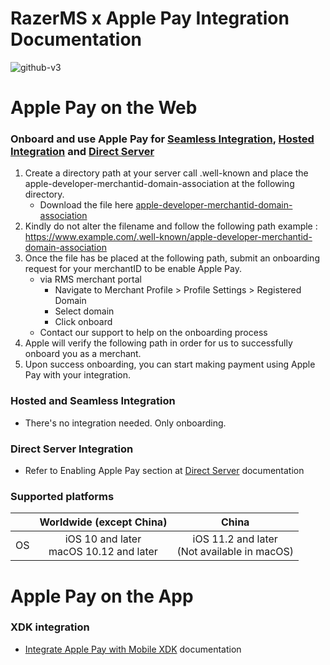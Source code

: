 # RazerMS x Apple Pay Integration Documentation

![github-v3](https://user-images.githubusercontent.com/38641542/184131727-07b9c314-b6c3-4ab6-971a-c0ac095b7d8f.jpg)


Apple Pay on the Web
====================
  
### Onboard and use Apple Pay for [Seamless Integration](https://github.com/RazerMS/Integration-RazerMS_JavaScript_Seamless_Integration/blob/master/README.md), [Hosted Integration](https://github.com/RazerMS/Documentation-RazerMS_API_Spec/blob/main/%5Bofficial%20API%5D%20Razer%20API%20Spec%20for%20Merchant%20(v13.37).pdf) and [Direct Server](https://github.com/RazerMS/Documentation-RazerMS_API_Spec/blob/main/%5BOfficial%5D%20Razer%20Direct%20Server%20API%20v1.6.8.pdf)

   1) Create a directory path at your server call .well-known and place the apple-developer-merchantid-domain-association at the following directory.
       - Download the file here [apple-developer-merchantid-domain-association](https://d2x73ruoixi2ei.cloudfront.net/ApplePay/apple-developer-merchantid-domain-association)
   2) Kindly do not alter the filename and follow the following path example : https://www.example.com/.well-known/apple-developer-merchantid-domain-association 
   3) Once the file has be placed at the following path, submit an onboarding request for your merchantID to be enable Apple Pay. 
        -  via RMS merchant portal
            - Navigate to Merchant Profile > Profile Settings > Registered Domain 
            - Select domain 
            - Click onboard
        - Contact our support to help on the onboarding process
   4) Apple will verify the following path in order for us to successfully onboard you as a merchant. 
   5) Upon success onboarding, you can start making payment using Apple Pay with your integration.
   
### Hosted and Seamless Integration
   - There's no integration needed. Only onboarding.

### Direct Server Integration 
   - Refer to Enabling Apple Pay section at [Direct Server](https://github.com/RazerMS/Documentation-RazerMS_API_Spec/blob/main/%5BOfficial%5D%20Razer%20Direct%20Server%20API%20v1.6.8.pdf) documentation 

### Supported platforms
|  | Worldwide (except China) | China | 
| ------------- |:-------------:|:-------------:|
| OS |	iOS 10 and later <br/> macOS 10.12 and later|	iOS 11.2 and later <br>	(Not available in macOS)|


Apple Pay on the App
=========================

### XDK integration

   - [Integrate Apple Pay with Mobile XDK](https://github.com/RazerMS/Documentation-RazerMS_API_Spec/blob/main/RMS%20Mobile%20XDK%20X%20ApplePay.pdf) documentation 
    

